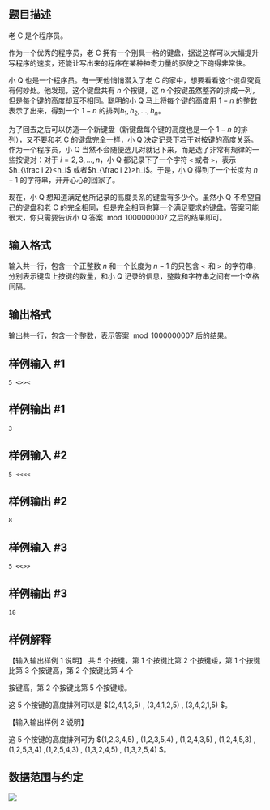 ## 题目描述

老 C 是个程序员。

作为一个优秀的程序员，老 C 拥有一个别具一格的键盘，据说这样可以大幅提升写程序的速度，还能让写出来的程序在某种神奇力量的驱使之下跑得非常快。

小 Q 也是一个程序员。有一天他悄悄潜入了老 C 的家中，想要看看这个键盘究竟有何妙处。他发现，这个键盘共有 $n$ 个按键，这 $n$ 个按键虽然整齐的排成一列，但是每个键的高度却互不相同。聪明的小 Q 马上将每个键的高度用 $1 - n$ 的整数表示了出来，得到一个 $1 - n$ 的排列$h_1,h_2,...,h_n$。

为了回去之后可以仿造一个新键盘（新键盘每个键的高度也是一个 $1- n$ 的排列），又不要和老 C 的键盘完全一样，小 Q 决定记录下若干对按键的高度关系。作为一个程序员，小 Q 当然不会随便选几对就记下来，而是选了非常有规律的一些按键对：对于 $i=2,3,...,n$，小 Q 都记录下了一个字符 `<` 或者 `>`，表示 $h_{\frac i 2}<h_i$ 或者$h_{\frac i 2}>h_i$。于是，小 Q 得到了一个长度为 $n-1$ 的字符串，开开心心的回家了。

现在，小 Q 想知道满足他所记录的高度关系的键盘有多少个。虽然小 Q 不希望自己的键盘和老 C 的完全相同，但是完全相同也算一个满足要求的键盘。答案可能很大，你只需要告诉小 Q 答案 $\bmod 1000000007$ 之后的结果即可。

## 输入格式

输入共一行，包含一个正整数 $n$ 和一个长度为 $n-1$ 的只包含 `< `和 `> `的字符串，分别表示键盘上按键的数量，和小 Q 记录的信息，整数和字符串之间有一个空格间隔。

## 输出格式

输出共一行，包含一个整数，表示答案 $\bmod 1000000007$ 后的结果。

## 样例输入 #1

```
5 <>><
```

## 样例输出 #1

```plain
3
```

## 样例输入 #2

```plain
5 <<<<
```

## 样例输出 #2

```plain
8
```

## 样例输入 #3

```plain
5 <<>>

```

## 样例输出 #3

```plain
18
```

## 样例解释

【输入输出样例 1 说明】 共 $5$ 个按键，第 $1$ 个按键比第 $2$ 个按键矮，第 $1$ 个按键比第 $3$ 个按键高，第 $2$ 个按键比第 $4$ 个

按键高，第 $2$ 个按键比第 $5$ 个按键矮。

这 $5$ 个按键的高度排列可以是 $(2,4,1,3,5) , (3,4,1,2,5) , (3,4,2,1,5) $。

【输入输出样例 2 说明】

这 $5$ 个按键的高度排列可为 $(1,2,3,4,5) , (1,2,3,5,4) , (1,2,4,3,5) , (1,2,4,5,3) , (1,2,5,3,4) ,(1,2,5,4,3) , (1,3,2,4,5) , (1,3,2,5,4) $。

## 数据范围与约定

![](https://cdn.luogu.com.cn/upload/pic/5095.png)



